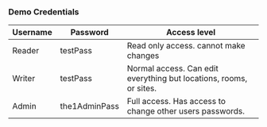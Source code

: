 ### Demo Credentials

Username | Password | Access level
---|---|---
Reader | testPass | Read only access. cannot make changes
Writer | testPass | Normal access. Can edit everything but locations, rooms, or sites.
Admin | the1AdminPass | Full access. Has access to change other users passwords.
